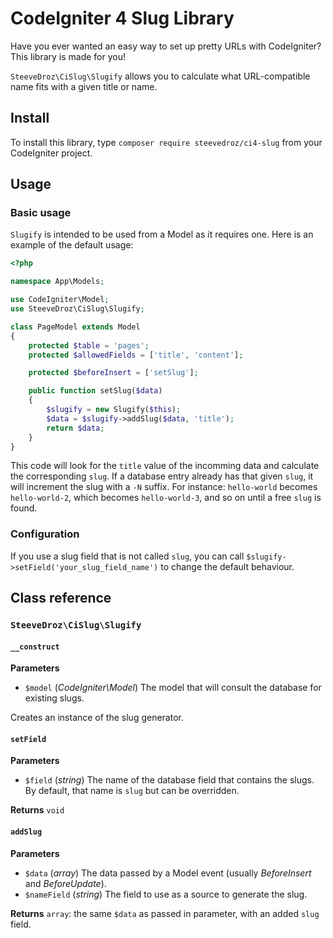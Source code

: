 # CodeIgniter 4 Slug Library

Have you ever wanted an easy way to set up pretty URLs with CodeIgniter? This library is made for you!

`SteeveDroz\CiSlug\Slugify` allows you to calculate what URL-compatible name fits with a given title or name.

## Install

To install this library, type `composer require steevedroz/ci4-slug` from your CodeIgniter project.

## Usage

### Basic usage

`Slugify` is intended to be used from a Model as it requires one. Here is an example of the default usage:

```php
<?php

namespace App\Models;

use CodeIgniter\Model;
use SteeveDroz\CiSlug\Slugify;

class PageModel extends Model
{
    protected $table = 'pages';
    protected $allowedFields = ['title', 'content'];

    protected $beforeInsert = ['setSlug'];

    public function setSlug($data)
    {
        $slugify = new Slugify($this);
        $data = $slugify->addSlug($data, 'title');
        return $data;
    }
}
```

This code will look for the `title` value of the incomming data and calculate the corresponding `slug`. If a database entry already has that given `slug`, it will increment the slug with a `-N` suffix. For instance: `hello-world` becomes `hello-world-2`, which becomes `hello-world-3`, and so on until a free `slug` is found.

### Configuration

If you use a slug field that is not called `slug`, you can call `$slugify->setField('your_slug_field_name')` to change the default behaviour.

## Class reference

### `SteeveDroz\CiSlug\Slugify`

#### `__construct`

**Parameters**

- `$model` (*CodeIgniter\Model*) The model that will consult the database for existing slugs.

Creates an instance of the slug generator.

#### `setField`

**Parameters**

- `$field` (*string*) The name of the database field that contains the slugs. By default, that name is `slug` but can be overridden.

**Returns** `void`

#### `addSlug`

**Parameters**

- `$data` (*array*) The data passed by a Model event (usually *BeforeInsert* and *BeforeUpdate*).
- `$nameField` (*string*) The field to use as a source to generate the slug.

**Returns** `array`: the same `$data` as passed in parameter, with an added `slug` field.
